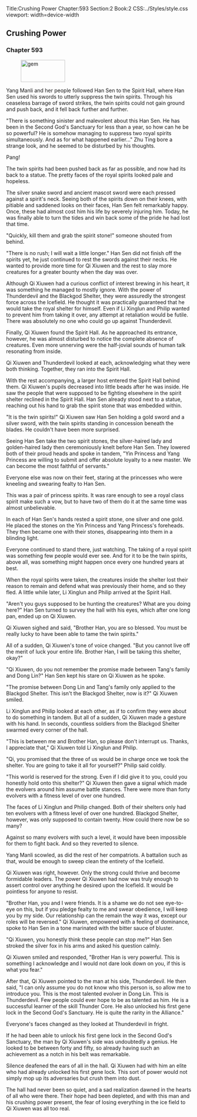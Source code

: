 Title:Crushing Power 
Chapter:593 
Section:2 
Book:2 
CSS:../Styles/style.css 
viewport: width=device-width
  
## Crushing Power
### Chapter 593
  
<figure>
	<img src="../Images/gem.gif" alt="gem" id="gem" width="120" height="60" />
</figure>
  

  
Yang Manli and her people followed Han Sen to the Spirit Hall, where Han Sen used his swords to utterly suppress the twin spirits. Through his ceaseless barrage of sword strikes, the twin spirits could not gain ground and push back, and it fell back further and further.

"There is something sinister and malevolent about this Han Sen. He has been in the Second God's Sanctuary for less than a year, so how can he be so powerful? He is somehow managing to suppress two royal spirits simultaneously. And as for what happened earlier..." Zhu Ting bore a strange look, and he seemed to be disturbed by his thoughts.

Pang!

The twin spirits had been pushed back as far as possible, and now had its back to a statue. The pretty faces of the royal spirits looked pale and hopeless.

The silver snake sword and ancient mascot sword were each pressed against a spirit's neck. Seeing both of the spirits down on their knees, with pitiable and saddened looks on their faces, Han Sen felt remarkably happy. Once, these had almost cost him his life by severely injuring him. Today, he was finally able to turn the tides and win back some of the pride he had lost that time.

"Quickly, kill them and grab the spirit stone!" someone shouted from behind.

"There is no rush; I will wait a little longer." Han Sen did not finish off the spirits yet, he just continued to rest the swords against their necks. He wanted to provide more time for Qi Xiuwen and the rest to slay more creatures for a greater bounty when the day was over.

Although Qi Xiuwen had a curious conflict of interest brewing in his heart, it was something he managed to mostly ignore. With the power of Thunderdevil and the Blackgod Shelter, they were assuredly the strongest force across the Icefield. He thought it was practically guaranteed that he would take the royal shelter for himself. Even if Li Xinglun and Philip wanted to prevent him from taking it over, any attempt at retaliation would be futile. There was absolutely no one who could go up against Thunderdevil.

Finally, Qi Xiuwen found the Spirit Hall. As he approached its entrance, however, he was almost disturbed to notice the complete absence of creatures. Even more unnerving were the half-jovial sounds of human talk resonating from inside.

Qi Xiuwen and Thunderdevil looked at each, acknowledging what they were both thinking. Together, they ran into the Spirit Hall.

With the rest accompanying, a larger host entered the Spirit Hall behind them. Qi Xiuwen's pupils decreased into little beads after he was inside. He saw the people that were supposed to be fighting elsewhere in the spirit shelter reclined in the Spirit Hall. Han Sen already stood next to a statue, reaching out his hand to grab the spirit stone that was embedded within.

"It is the twin spirits!" Qi Xiuwen saw Han Sen holding a gold sword and a silver sword, with the twin spirits standing in concession beneath the blades. He couldn't have been more surprised.

Seeing Han Sen take the two spirit stones, the silver-haired lady and golden-haired lady then ceremoniously knelt before Han Sen. They lowered both of their proud heads and spoke in tandem, "Yin Princess and Yang Princess are willing to submit and offer absolute loyalty to a new master. We can become the most faithful of servants."

Everyone else was now on their feet, staring at the princesses who were kneeling and swearing fealty to Han Sen.

This was a pair of princess spirits. It was rare enough to see a royal class spirit make such a vow, but to have two of them do it at the same time was almost unbelievable.

In each of Han Sen's hands rested a spirit stone, one silver and one gold. He placed the stones on the Yin Princess and Yang Princess's foreheads. They then became one with their stones, disappearing into them in a blinding light.

Everyone continued to stand there, just watching. The taking of a royal spirit was something few people would ever see. And for it to be the twin spirits, above all, was something might happen once every one hundred years at best.

When the royal spirits were taken, the creatures inside the shelter lost their reason to remain and defend what was previously their home, and so they fled. A little while later, Li Xinglun and Philip arrived at the Spirit Hall.

"Aren't you guys supposed to be hunting the creatures? What are you doing here?" Han Sen turned to survey the hall with his eyes, which after one long pan, ended up on Qi Xiuwen.

Qi Xiuwen sighed and said, "Brother Han, you are so blessed. You must be really lucky to have been able to tame the twin spirits."

All of a sudden, Qi Xiuwen's tone of voice changed. "But you cannot live off the merit of luck your entire life. Brother Han, I will be taking this shelter, okay?"

"Qi Xiuwen, do you not remember the promise made between Tang's family and Dong Lin?" Han Sen kept his stare on Qi Xiuwen as he spoke.

"The promise between Dong Lin and Tang's family only applied to the Blackgod Shelter. This isn't the Blackgod Shelter, now is it?" Qi Xiuwen smiled.

Li Xinglun and Philip looked at each other, as if to confirm they were about to do something in tandem. But all of a sudden, Qi Xiuwen made a gesture with his hand. In seconds, countless soldiers from the Blackgod Shelter swarmed every corner of the hall.

"This is between me and Brother Han, so please don't interrupt us. Thanks, I appreciate that," Qi Xiuwen told Li Xinglun and Philip.

"Qi, you promised that the three of us would be in charge once we took the shelter. You are going to take it all for yourself?" Philip said coldly.

"This world is reserved for the strong. Even if I did give it to you, could you honestly hold onto this shelter?" Qi Xiuwen then gave a signal which made the evolvers around him assume battle stances. There were more than forty evolvers with a fitness level of over one hundred.

The faces of Li Xinglun and Philip changed. Both of their shelters only had ten evolvers with a fitness level of over one hundred. Blackgod Shelter, however, was only supposed to contain twenty. How could there now be so many?

Against so many evolvers with such a level, it would have been impossible for them to fight back. And so they reverted to silence.

Yang Manli scowled, as did the rest of her compatriots. A battalion such as that, would be enough to sweep clean the entirety of the Icefield.

Qi Xiuwen was right, however. Only the strong could thrive and become formidable leaders. The power Qi Xiuwen had now was truly enough to assert control over anything he desired upon the Icefield. It would be pointless for anyone to resist.

"Brother Han, you and I were friends. It is a shame we do not see eye-to-eye on this, but if you pledge fealty to me and swear obedience, I will keep you by my side. Our relationship can the remain the way it was, except our roles will be reversed." Qi Xiuwen, empowered with a feeling of dominance, spoke to Han Sen in a tone marinated with the bitter sauce of bluster.

"Qi Xiuwen, you honestly think these people can stop me?" Han Sen stroked the silver fox in his arms and asked his question calmly.

Qi Xiuwen smiled and responded, "Brother Han is very powerful. This is something I acknowledge and I would not dare look down on you, if this is what you fear."

After that, Qi Xiuwen pointed to the man at his side, Thunderdevil. He then said, "I can only assume you do not know who this person is, so allow me to introduce you. This is the most talented evolver in Dong Lin. This is Thunderdevil. Few people could ever hope to be as talented as him. He is a successful learner of the skill Thunder Core. He also unlocked his first gene lock in the Second God's Sanctuary. He is quite the rarity in the Alliance."

Everyone's faces changed as they looked at Thunderdevil in fright.

If he had been able to unlock his first gene lock in the Second God's Sanctuary, the man by Qi Xiuwen's side was undoubtedly a genius. He looked to be between forty and fifty, so already having such an achievement as a notch in his belt was remarkable.

Silence deafened the ears of all in the hall. Qi Xiuwen had with him an elite who had already unlocked his first gene lock. This sort of power would not simply mop up its adversaries but crush them into dust.

The hall had never been so quiet, and a sad realization dawned in the hearts of all who were there. Their hope had been depleted, and with this man and his crushing power present, the fear of losing everything in the ice field to Qi Xiuwen was all too real.